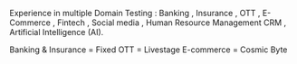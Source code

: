 Experience in multiple Domain Testing : Banking , Insurance , OTT , E-Commerce , Fintech , Social media , Human Resource Management CRM , Artificial Intelligence (AI).

Banking & Insurance = Fixed 
OTT = Livestage
E-commerce = Cosmic Byte


































